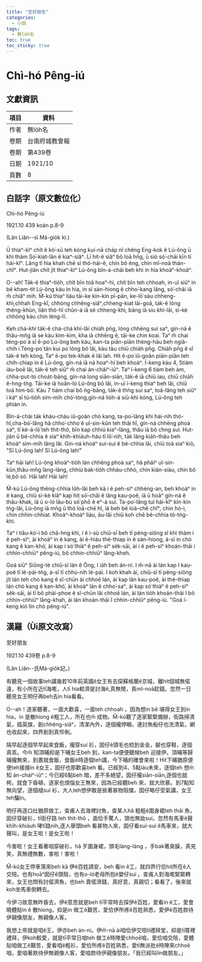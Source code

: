 ```yaml
---
title: "至好朋友"
categories:
  - 小說
tags:
  - 無lo̍h名
toc: true
toc_sticky: true
---
```


# Chì-hó Pêng-iú

## 文獻資訊

| 項目 | 資料 |
|---|---|
| 作者 | 無lo̍h名 |
| 卷期 | 台南府城教會報 |
| 卷期 | 第439卷 |
| 日期 | 1921/10 |
| 頁數 | 8 |

## 白話字（原文數位化）

Chì-hó Pêng-iú

1921.10 439 koàn p.8-9

(Lân Liân--sī Má-gio̍k kì.)

Ū thiaⁿ-kìⁿ chi̍t ê kò͘-sū teh kóng kuí-nā cha̍p nî chêng Eng-kok ê Lú-ông ū khì thàm So͘-kiat-lân ê kiaⁿ-siâⁿ. Lī hit-ê siâⁿ bô loā hn̄g, ū sió só͘-chāi kīn tī hái-kîⁿ. Lâng tī hia khah chē sī thó-hái-ê, chin bô êng, chin mî-noā thàn-chîⁿ. Hut-jiân chi̍t ji̍t thiaⁿ-kìⁿ Lú-ông bîn-á-chài beh khì in hia khoàⁿ-khoàⁿ.

O--ah! Ta̍k-ê thiaⁿ-tio̍h, chi̍t bīn toā hoaⁿ-hí, chi̍t bīn teh chhoah, in-uī siūⁿ in bē kham-tit Lú-ông kàu in hia, in sī sàn-hiong ê chho͘-kang lâng, só͘-chāi iā m̄ chiâⁿ mi̍h. M̄-kú thiaⁿ liáu tāi-ke kín-kín pī-pān, ke-lō͘ sàu chheng-khì,chhah Eng-kî, chhòng chhêng-siâⁿ,chheng-kiat lāi-goā, ta̍k-ê lóng thêng-khùn, liân thó-hî chûn-á iā sé chheng-khì, bāng iā siu khí-lâi, sì-kè chhòng kàu chin léng-lī.

Keh chá-khí ta̍k-ê chá-chá khí-lâi chia̍h pn̄g, lóng chhēng suí saⁿ, gín-ná ê thâu-mn̂g iā se kàu kim-kim, kha iā chhēng ê, tāi-ke chin koai. Taⁿ m̄ chai téng-po͘ á sī ē-po͘ Lú-ông beh kàu, kan-ta piān-piān thèng-hāu beh ngiâ-chih i.Téng-po͘ tán kui po͘ lóng bô lâi, kàu tàu chiū chia̍h pn̄g. Chia̍h pn̄g ê sî ta̍k-ê teh kóng, Taⁿ ē-po͘ tek-khak ē lâi lah. Hit ē-po͘ iû-goân piān-piān teh chih-chiap in ê Lú-ông, gín-ná iā ná hoaⁿ-hí beh khoàⁿ. Í-keng kàu 4, 5tiám iáu-boē lâi, ta̍k-ê teh siūⁿ m̄ chai án-cháiⁿ-iūⁿ. Taⁿ í-keng 6 tiám beh àm, chha-put-to choa̍t-bāng, gín-ná long siān-siān, ta̍k-ê iā chiū iau, chiū chia̍h ê-hng-tǹg. Tāi-ke iā hoân-ló Lú-ông bô lâi, in-uī í-keng thiaⁿ beh lâi, chiū toā him-bō͘. Kàu 7 tiám chai bô ǹg-bāng, ta̍k-ê thǹg suí saⁿ, toā-lâng teh siūⁿ i káⁿ sī tú-tio̍h sím-mi̍h chó͘-tòng,gín-ná lio̍h-á siū-khì kóng, Lú-ông teh phiàn in.

Bîn-á-chài ta̍k kháu-chàu iû-goân chò kang, ta-po͘-lâng khì hái-ni̍h thó-hî,cha-bó͘-lâng hâ chho͘-chho͘ ê uî-sin-kûn teh thâi hî, gín-ná chhēng phoà saⁿ, tī ké-á-lō͘ teh thit-thô, bīn kap chhiú kiaⁿ-lâng, thâu iā bô chng suí. Hut-jiân ū bé-chhia ê siaⁿ khi̍h-khia̍uh-háu tī lō͘-ni̍h, ta̍k lâng kia̍h-thâu beh khoàⁿ sím-mi̍h lâng lâi. Gín-ná khoàⁿ suí-suí ê bé-chhia lâi, chiū toā siaⁿ kiò, "Sī Lú-ông lah! Sī Lú-ông lah!"

Taⁿ hāi lah! Lú-ông khoàⁿ-tio̍h lán chhēng phoà saⁿ, hâ pháiⁿ uî-sin-kûn,thâu-mn̂g làng-làng, chhiú bak-tio̍h chhàu-chhò, chin kiàn-siàu, chin bô lé,bô sò͘. Hāi lah! Hāi lah!

M̄-kú Lú-ông thêng-chhia lo̍h-lâi beh kā i ê peh-sìⁿ chhéng-an, beh khoàⁿ in ê kang, chiū sì-kè kiâⁿ kap hit só͘-chāi ê lâng kau-poê, iā ū hoāⁿ gín-ná ê thâu-khak, iā ū o-ló lāu-bú só͘ phō ê eⁿ-á suí. Ta-po͘-lâng tuì hái-kîⁿ kín-kín tńg-lâi, Lú-ông iā mn̄g ū thó loā-chē hî, iā beh bē loā-chē chîⁿ, chin hó-ì, chin chhin-chhiat. Khoàⁿ-khoàⁿ liáu, āu-lâi chiū koh chē bé-chhia tò-tńg-khì.

Taⁿ i tiâu-kò͘-ì bô chā-hng khì, i ê ì-sù chiū-sī beh tī pêng-siông sî khì thàm i ê peh-sìⁿ, ài khoàⁿ in ê kang, ài ē-hiáu thé-thiap in ê sàn-hiong, á-sī in chò kang ê kan-khó͘, ài kap i só͘ thiàⁿ ê peh-sìⁿ se̍k-sāi, ài i ê peh-sìⁿ khoán-thāi i chhin-chhiūⁿ pêng-iú, bô chhin-chhiūⁿ lâng-kheh.

Goá siūⁿ Siōng-tè chiū-sī lán ê Ông, I ia̍h beh án-ni. I m̄-nā ài lán kap I kau-poê tī lé-pài-tn̂g, á-sī tī chhù-ni̍h lé-pài. I koh khah ài, chiū-sī tī pêng-siông ji̍t lán teh chò kang ê sî-chūn ài chhoē lán, ài kap lán kau-poê, ài thé-thiap lán chò kang ê kan-khó͘, ài khoàⁿ lán ê chho͘-saⁿ, ài kap só͘ thiàⁿ ê peh-sìⁿ se̍k-sāi, ài tī bô phài-phoe ê sî-chūn lâi chhoē lán, ài lán tio̍h khoán-thāi I bô chhin-chhiūⁿ lâng-khah, ài lán khoán-thāi I chhin-chhiūⁿ pêng-iú. "Goá í-keng kiò lín chò pêng-iú".

## 漢羅（Ùi原文改寫）

至好朋友

1921.10 439卷 p.8-9

(Lân Liân--氏Má-gio̍k記。)

有聽見一個故事teh講幾若10年前英國ê女王有去探蘇格蘭ê京城，離hit個城無偌遠，有小所在近tī海墘，人tī hia較濟是討海ê,真無閒，真mî-noā趁錢。忽然一日聽見女王明仔再beh去in hia看看。

O--ah！逐家聽著，一面大歡喜，一面teh chhoah ，因為想in bē 堪得女王到in hia，in 是散hiong ê粗工人，所在也m̄ 成物。M̄-kú聽了逐家緊緊備辦，街路掃清氣，插英旗，創chhêng-siâⁿ，清潔內外，逐個攏停睏，連討魚船仔也洗清氣，網也收起來，四界創到真伶俐。

隔早起逐個早早起來食飯，攏穿suí 衫，囡仔ê頭毛也梳到金金，腳也穿鞋，逐個真乖。今m̄ 知頂晡抑是下晡女王beh 到，kan-ta便便聽候beh 迎接伊。頂晡等歸晡攏無來，到晝就食飯，食飯ê時逐個teh講，今下晡的確會來啦！Hit下晡猶原便便teh接接in ê女王，囡仔也那歡喜beh 看。已經到4、5點iáu未來，逐個teh 想m̄ 知 án-cháiⁿ-iūⁿ；今已經6點beh 暗，差不多絕望，囡仔攏siān-siān,逐個也就枵，就食下昏頓，逐家也煩惱女王無來，因為已經聽beh 來，就大欣慕。到7點知無向望，逐個褪suí 衫，大人teh想伊敢是抵著甚物阻擋，囡仔略仔受氣講，女王 teh騙in。

明仔再逐口灶猶原做工，查甫人去海裡討魚，查某人hâ 粗粗ê圍身裙teh thâi 魚，囡仔穿破衫，tī街仔路 teh thit-thô ，面佮手驚人，頭也無妝suí。忽然有馬車ê聲khi̍h-khia̍uh 哮tī路ni̍h,逐人舉頭beh 看甚物人來，囡仔看suí-suí ê馬車來，就大聲叫，是女王啦！是女王啦！

今害啦！女王看著咱穿破衫，hâ 歹圍身裙，頭毛làng-làng ，手bak著臭臊，真見笑，真無禮無數，害啦！害啦！

M̄-kú女王停車落來beh kā 伊ê百姓請安，beh 看in ê工，就四界行佮hit所在ê人交陪。也有hoāⁿ囡仔ê頭殼，也有o-ló老母所抱ê嬰仔suí 。查甫人對海墘緊緊轉來，女王也問有討偌濟魚，也beh 賣偌濟錢，真好意，真親切；看看了，後來就koh坐馬車倒轉去。

今伊刁故意無昨昏去，伊ê意思就是beh tī平常時去探伊ê百姓，愛看in ê工，愛會曉體貼in ê 散hiong，抑是in 做工ê艱苦，愛佮伊所疼ê百姓熟悉，愛伊ê百姓款待伊親像朋友，無親像人客。

我想上帝就是咱ê王，伊亦beh án-ni。伊m̄-nā ài咱佮伊交陪tī禮拜堂，抑是tī厝裡禮拜，伊koh較愛，就是tī平常日咱teh 做工ê時陣愛chhoē咱，愛佮咱交陪，愛體貼咱做工ê艱苦，愛看咱ê粗衫，愛佮所疼ê百姓熟悉，愛tī無派批ê時陣來chhoē咱，愛咱著款待伊無親像人客，愛咱款待伊親像朋友。「我已經叫lín做朋友。」
